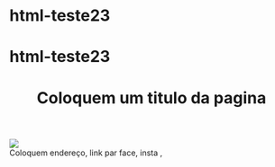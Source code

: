 # html-teste23

# html-teste23
<!DOCTYPE html>
<html lang="PT:BR">
<head>
    <meta charset="UTF-8">
    <meta http-equiv="X-UA-Compatible" content="IE=edge">
    <meta name="HTML TESTE" content="width=device-width, initial-scale=1.0">
    <title>Document</title>
</head>
<body>
    
</body>
<HEader>
    <H1>Coloquem um titulo da pagina</H1>
</HEader>

<div class="imagem"> 
<!-- essa teg img e a origem src, coloca imagem na pagina-->
<img src="imagem/imagem.jpg"><!--encontre uma imagem na internet-->

<div>
    <footer> 
            Coloquem endereço, link par face, insta , <etc...
    </footer>

</body>
</html>
